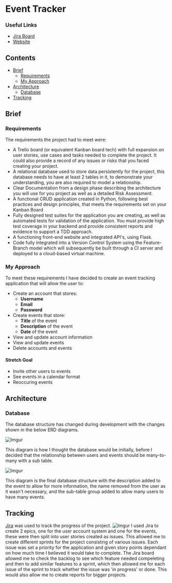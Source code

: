 # Event Tracker
### Useful Links
- [Jira Board](https://iwanmoreton.atlassian.net/secure/RapidBoard.jspa?projectKey=ET&rapidView=1&view=planning.nodetail&atlOrigin=eyJpIjoiYTI3YjZmOWI3MGVhNGQxM2JiMDYyZDY1MTI3MzYzYzciLCJwIjoiaiJ9) 
- [Website](QA.iwantm.me)
## Contents
- [Brief](#brief)
    - [Requirements](#requirements)
    - [My Approach](#my-approach)
- [Architecture](#architecture)
    - [Database](#database)
- [Tracking](#tracking)
## Brief

### Requirements

The requirements the project had to meet were:
- A Trello board (or equivalent Kanban board tech) with full expansion
on user stories, use cases and tasks needed to complete the project.
It could also provide a record of any issues or risks that you faced
creating your project.
- A relational database used to store data persistently for the
project, this database needs to have at least 2 tables in it, to
demonstrate your understanding, you are also required to model a
relationship.
- Clear Documentation from a design phase describing the architecture
you will use for you project as well as a detailed Risk Assessment.
- A functional CRUD application created in Python, following best
practices and design principles, that meets the requirements set on
your Kanban Board
- Fully designed test suites for the application you are creating, as
well as automated tests for validation of the application. You must
provide high test coverage in your backend and provide consistent
reports and evidence to support a TDD approach.
- A functioning front-end website and integrated API's, using Flask.
- Code fully integrated into a Version Control System using the
Feature-Branch model which will subsequently be built through a CI
server and deployed to a cloud-based virtual machine.

### My Approach
To meet these requirements I have decided to create an event tracking application that will allow the user to:
- Create an account that stores:
    - **Username**
    - **Email**
    - **Password**
- Create events that store:
    - **Title** of the event
    - **Description** of the event
    - **Date** of the event
- View and update account information
- View and update events
- Delete accounts and events
#### Stretch Goal
- Invite other users to events
- See events in a calendar format
- Reoccuring events

## Architecture

### Database
The database structure has changed during development with the changes shown in the below ERD diagrams.

![Imgur](https://i.imgur.com/ErfdXLT.png)

This diagram is how I thought the database would be initially, before I decided that the relationship between users and events should be many-to-many with a sub table.

![Imgur](https://i.imgur.com/vR6iOTW.png?1)

This diagram is the final database structure with the description added to the event to allow for more information, the name removed from the user as it wasn't necessary, and the sub-table group added to allow many users to have many events.

## Tracking
[Jira](https://iwanmoreton.atlassian.net/secure/RapidBoard.jspa?projectKey=ET&rapidView=1&view=planning.nodetail&atlOrigin=eyJpIjoiYTI3YjZmOWI3MGVhNGQxM2JiMDYyZDY1MTI3MzYzYzciLCJwIjoiaiJ9) was used to track the progress of the project.
![Imgur](https://i.imgur.com/xsUwKVu.png)
I used Jira to create 2 epics, one for the user account system and one for the events, these were then split into user stories created as issues. This allowed me to create different sprints for the project consisting of various issues. Each issue was set a priority for the application and given story points dependant on how much time I believed it would take to complete. The Jira board allowed me to check the backlog to see which feature needed compeleting and then to add similar features to a sprint, which then allowed me for each issue of the sprint to track whether the issue was 'in progress' or done. This would also allow me to create reports for bigger projects.

